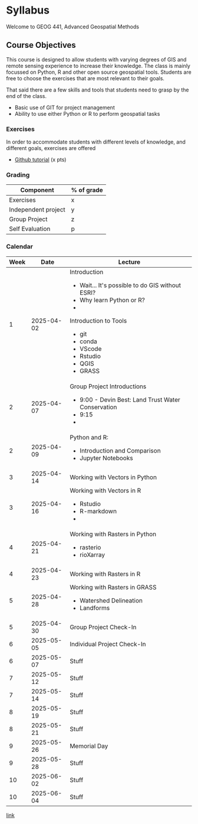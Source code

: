 # Syllabus
Welcome to GEOG 441, Advanced Geospatial Methods

## Course Objectives
This course is designed to allow students with varying degrees of GIS and remote sensing experience to increase their knowledge.  The class is mainly focussed on Python, R and other open source geospatial tools.  Students are free to choose the exercises that are most relevant to their goals.

That said there are a few skills and tools that students need to grasp by the end of the class.
+ Basic use of GIT for project management
+ Ability to use either Python or R to perform geospatial tasks

### Exercises
In order to accommodate students with different levels of knowledge, and different goals, exercises are offered 

+ [Github tutorial](https://rogerdudler.github.io/git-guide/) (x pts)


### Grading

| Component | % of grade  |
|-----------|-------------|
| Exercises |           x |
| Independent project | y |
| Group Project       | z |
| Self Evaluation     | p |

### Calendar

| Week | Date | Lecture |
|----|------------|------------------------------------------|
|  1 | 2025-04-02 | Introduction <ul><li>Wait... It's possible to do GIS without ESRI?</li><li>Why learn Python or R?</li><li></li></ul> Introduction to Tools<ul><li> git</li><li>conda</li><li>VScode</li><li>Rstudio</li><li>QGIS</li><li>GRASS |
|  2 | 2025-04-07 | Group Project Introductions  <ul><li>9:00 - Devin Best: Land Trust Water Conservation</li><li>9:15</li><li></li></ul>|
|  2 | 2025-04-09 | Python and R: <ul><li>Introduction and Comparison</li><li>Jupyter Notebooks</li></ul> |
|  3 | 2025-04-14 | Working with Vectors in Python |
|  3 | 2025-04-16 | Working with Vectors in R <ul><li>Rstudio</li><li>R-markdown</li><li></li></ul> |
|  4 | 2025-04-21 | Working with Rasters in Python <ul><li>rasterio</li><li>rioXarray</li></ul>|
|  4 | 2025-04-23 | Working with Rasters in R |
|  5 | 2025-04-28 | Working with Rasters in GRASS <ul><li>Watershed Delineation</li><li>Landforms</li></ul> |
|  5 | 2025-04-30 | Group Project Check-In |
|  6 | 2025-05-05 | Individual Project Check-In |
|  6 | 2025-05-07 | Stuff|
|  7 | 2025-05-12 | Stuff|
|  7 | 2025-05-14 | Stuff|
|  8 | 2025-05-19 | Stuff|
|  8 | 2025-05-21 | Stuff|
|  9 | 2025-05-26 | Memorial Day |
|  9 | 2025-05-28 | Stuff|
| 10 | 2025-06-02 | Stuff|
| 10 | 2025-06-04 | Stuff|



[link   ](https://kulpojke.github.io/geog441/docs/slides.html)